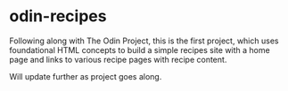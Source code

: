 # odin-recipes
Following along with The Odin Project, this is the first project, which uses foundational HTML concepts to build a simple recipes site with a home page and links to various recipe pages with recipe content. 

Will update further as project goes along. 